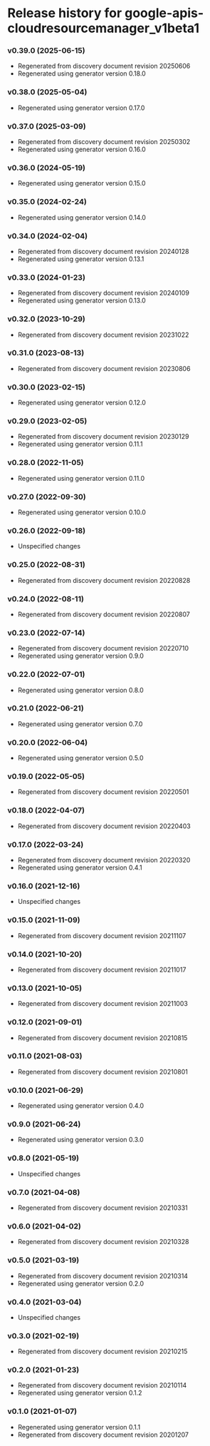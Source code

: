 # Release history for google-apis-cloudresourcemanager_v1beta1

### v0.39.0 (2025-06-15)

* Regenerated from discovery document revision 20250606
* Regenerated using generator version 0.18.0

### v0.38.0 (2025-05-04)

* Regenerated using generator version 0.17.0

### v0.37.0 (2025-03-09)

* Regenerated from discovery document revision 20250302
* Regenerated using generator version 0.16.0

### v0.36.0 (2024-05-19)

* Regenerated using generator version 0.15.0

### v0.35.0 (2024-02-24)

* Regenerated using generator version 0.14.0

### v0.34.0 (2024-02-04)

* Regenerated from discovery document revision 20240128
* Regenerated using generator version 0.13.1

### v0.33.0 (2024-01-23)

* Regenerated from discovery document revision 20240109
* Regenerated using generator version 0.13.0

### v0.32.0 (2023-10-29)

* Regenerated from discovery document revision 20231022

### v0.31.0 (2023-08-13)

* Regenerated from discovery document revision 20230806

### v0.30.0 (2023-02-15)

* Regenerated using generator version 0.12.0

### v0.29.0 (2023-02-05)

* Regenerated from discovery document revision 20230129
* Regenerated using generator version 0.11.1

### v0.28.0 (2022-11-05)

* Regenerated using generator version 0.11.0

### v0.27.0 (2022-09-30)

* Regenerated using generator version 0.10.0

### v0.26.0 (2022-09-18)

* Unspecified changes

### v0.25.0 (2022-08-31)

* Regenerated from discovery document revision 20220828

### v0.24.0 (2022-08-11)

* Regenerated from discovery document revision 20220807

### v0.23.0 (2022-07-14)

* Regenerated from discovery document revision 20220710
* Regenerated using generator version 0.9.0

### v0.22.0 (2022-07-01)

* Regenerated using generator version 0.8.0

### v0.21.0 (2022-06-21)

* Regenerated using generator version 0.7.0

### v0.20.0 (2022-06-04)

* Regenerated using generator version 0.5.0

### v0.19.0 (2022-05-05)

* Regenerated from discovery document revision 20220501

### v0.18.0 (2022-04-07)

* Regenerated from discovery document revision 20220403

### v0.17.0 (2022-03-24)

* Regenerated from discovery document revision 20220320
* Regenerated using generator version 0.4.1

### v0.16.0 (2021-12-16)

* Unspecified changes

### v0.15.0 (2021-11-09)

* Regenerated from discovery document revision 20211107

### v0.14.0 (2021-10-20)

* Regenerated from discovery document revision 20211017

### v0.13.0 (2021-10-05)

* Regenerated from discovery document revision 20211003

### v0.12.0 (2021-09-01)

* Regenerated from discovery document revision 20210815

### v0.11.0 (2021-08-03)

* Regenerated from discovery document revision 20210801

### v0.10.0 (2021-06-29)

* Regenerated using generator version 0.4.0

### v0.9.0 (2021-06-24)

* Regenerated using generator version 0.3.0

### v0.8.0 (2021-05-19)

* Unspecified changes

### v0.7.0 (2021-04-08)

* Regenerated from discovery document revision 20210331

### v0.6.0 (2021-04-02)

* Regenerated from discovery document revision 20210328

### v0.5.0 (2021-03-19)

* Regenerated from discovery document revision 20210314
* Regenerated using generator version 0.2.0

### v0.4.0 (2021-03-04)

* Unspecified changes

### v0.3.0 (2021-02-19)

* Regenerated from discovery document revision 20210215

### v0.2.0 (2021-01-23)

* Regenerated from discovery document revision 20210114
* Regenerated using generator version 0.1.2

### v0.1.0 (2021-01-07)

* Regenerated using generator version 0.1.1
* Regenerated from discovery document revision 20201207

